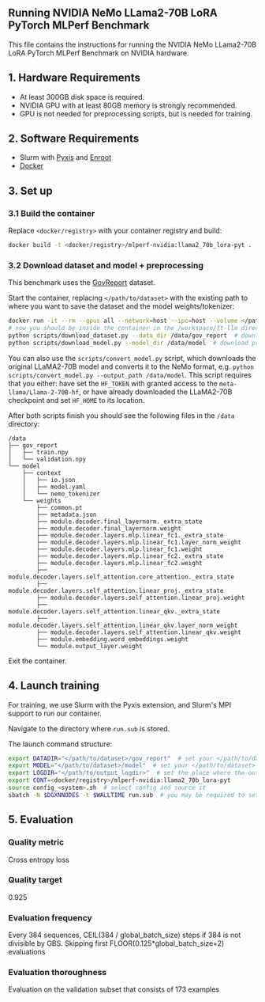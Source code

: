 ## Running NVIDIA NeMo LLama2-70B LoRA PyTorch MLPerf Benchmark

This file contains the instructions for running the NVIDIA NeMo LLama2-70B LoRA PyTorch MLPerf Benchmark on NVIDIA hardware.

## 1. Hardware Requirements

- At least 300GB disk space is required.
- NVIDIA GPU with at least 80GB memory is strongly recommended.
- GPU is not needed for preprocessing scripts, but is needed for training.

## 2. Software Requirements

- Slurm with [Pyxis](https://github.com/NVIDIA/pyxis) and [Enroot](https://github.com/NVIDIA/enroot)
- [Docker](https://www.docker.com/)

## 3. Set up

### 3.1 Build the container

Replace `<docker/registry>` with your container registry and build:

```bash
docker build -t <docker/registry>/mlperf-nvidia:llama2_70b_lora-pyt .
```

### 3.2 Download dataset and model + preprocessing

This benchmark uses the [GovReport](https://gov-report-data.github.io/) dataset.

Start the container, replacing `</path/to/dataset>` with the existing path to where you want to save the dataset and the model weights/tokenizer:

```bash
docker run -it --rm --gpus all --network=host --ipc=host --volume </path/to/dataset>:/data <docker/registry>/mlperf-nvidia:llama2_70b_lora-pyt
# now you should be inside the container in the /workspace/ft-llm directory
python scripts/download_dataset.py --data_dir /data/gov_report  # download and preprocess dataset; takes less than 1 minute
python scripts/download_model.py --model_dir /data/model  # download preprocessed model checkpoint in NeMo format used for initialization; could take up to 30 minutes
```

You can also use the `scripts/convert_model.py` script, which downloads the original LLaMA2-70B model and converts it to the NeMo format, e.g. `python scripts/convert_model.py --output_path /data/model`. This script requires that you either: have set the `HF_TOKEN` with granted access to the `meta-llama/Llama-2-70B-hf`, or have already downloaded the LLaMA2-70B checkpoint and set `HF_HOME` to its location.

After both scripts finish you should see the following files in the `/data` directory:

```
/data
├── gov_report
│   ├── train.npy
│   └── validation.npy
└── model
    ├── context
    │   ├── io.json
    │   ├── model.yaml
    │   └── nemo_tokenizer
    └── weights
        ├── common.pt
        ├── metadata.json
        ├── module.decoder.final_layernorm._extra_state
        ├── module.decoder.final_layernorm.weight
        ├── module.decoder.layers.mlp.linear_fc1._extra_state
        ├── module.decoder.layers.mlp.linear_fc1.layer_norm_weight
        ├── module.decoder.layers.mlp.linear_fc1.weight
        ├── module.decoder.layers.mlp.linear_fc2._extra_state
        ├── module.decoder.layers.mlp.linear_fc2.weight
        ├── module.decoder.layers.self_attention.core_attention._extra_state
        ├── module.decoder.layers.self_attention.linear_proj._extra_state
        ├── module.decoder.layers.self_attention.linear_proj.weight
        ├── module.decoder.layers.self_attention.linear_qkv._extra_state
        ├── module.decoder.layers.self_attention.linear_qkv.layer_norm_weight
        ├── module.decoder.layers.self_attention.linear_qkv.weight
        ├── module.embedding.word_embeddings.weight
        └── module.output_layer.weight
```

Exit the container.

## 4. Launch training

For training, we use Slurm with the Pyxis extension, and Slurm's MPI support to run our container.

Navigate to the directory where `run.sub` is stored.

The launch command structure:

```bash
export DATADIR="</path/to/dataset>/gov_report"  # set your </path/to/dataset>
export MODEL="</path/to/dataset>/model"  # set your </path/to/dataset>
export LOGDIR="</path/to/output_logdir>"  # set the place where the output logs will be saved
export CONT=<docker/registry>/mlperf-nvidia:llama2_70b_lora-pyt
source config_<system>.sh  # select config and source it
sbatch -N $DGXNNODES -t $WALLTIME run.sub  # you may be required to set --account and --partition here
```

## 5. Evaluation

### Quality metric
Cross entropy loss

### Quality target
0.925

### Evaluation frequency
Every 384 sequences, CEIL(384 / global_batch_size) steps if 384 is not divisible by GBS. Skipping first FLOOR(0.125*global_batch_size+2) evaluations

### Evaluation thoroughness
Evaluation on the validation subset that consists of 173 examples
